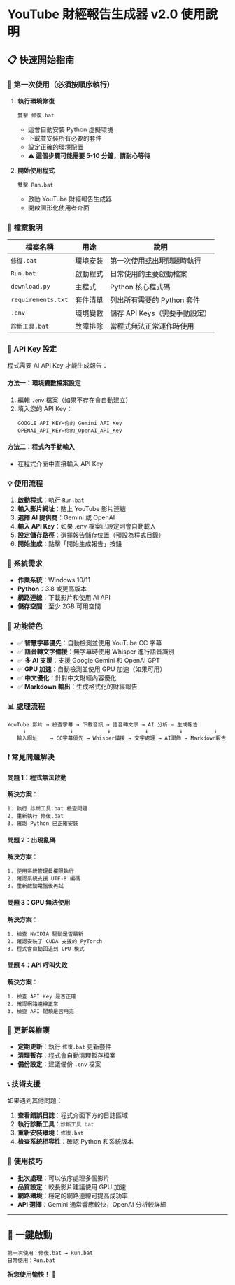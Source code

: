 # YouTube 財經報告生成器 v2.0 使用說明

## 📋 快速開始指南

### 🚀 第一次使用（必須按順序執行）

1. **執行環境修復**
   ```
   雙擊 修復.bat
   ```
   - 這會自動安裝 Python 虛擬環境
   - 下載並安裝所有必要的套件
   - 設定正確的環境配置
   - **⚠️ 這個步驟可能需要 5-10 分鐘，請耐心等待**

2. **開始使用程式**
   ```
   雙擊 Run.bat
   ```
   - 啟動 YouTube 財經報告生成器
   - 開啟圖形化使用者介面

### 📁 檔案說明

| 檔案名稱 | 用途 | 說明 |
|---------|------|------|
| `修復.bat` | 環境安裝 | 第一次使用或出現問題時執行 |
| `Run.bat` | 啟動程式 | 日常使用的主要啟動檔案 |
| `download.py` | 主程式 | Python 核心程式碼 |
| `requirements.txt` | 套件清單 | 列出所有需要的 Python 套件 |
| `.env` | 環境變數 | 儲存 API Keys（需要手動設定） |
| `診斷工具.bat` | 故障排除 | 當程式無法正常運作時使用 |

### 🔑 API Key 設定

程式需要 AI API Key 才能生成報告：

#### 方法一：環境變數檔案設定
1. 編輯 `.env` 檔案（如果不存在會自動建立）
2. 填入您的 API Key：
   ```
   GOOGLE_API_KEY=你的_Gemini_API_Key
   OPENAI_API_KEY=你的_OpenAI_API_Key
   ```

#### 方法二：程式內手動輸入
- 在程式介面中直接輸入 API Key

### 💡 使用流程

1. **啟動程式**：執行 `Run.bat`
2. **輸入影片網址**：貼上 YouTube 影片連結
3. **選擇 AI 提供商**：Gemini 或 OpenAI
4. **輸入 API Key**：如果 .env 檔案已設定則會自動載入
5. **設定儲存路徑**：選擇報告儲存位置（預設為程式目錄）
6. **開始生成**：點擊「開始生成報告」按鈕

### 🔧 系統需求

- **作業系統**：Windows 10/11
- **Python**：3.8 或更高版本
- **網路連線**：下載影片和使用 AI API
- **儲存空間**：至少 2GB 可用空間

### 🎯 功能特色

- ✅ **智慧字幕優先**：自動檢測並使用 YouTube CC 字幕
- ✅ **語音轉文字備援**：無字幕時使用 Whisper 進行語音識別
- ✅ **多 AI 支援**：支援 Google Gemini 和 OpenAI GPT
- ✅ **GPU 加速**：自動檢測並使用 GPU 加速（如果可用）
- ✅ **中文優化**：針對中文財經內容優化
- ✅ **Markdown 輸出**：生成格式化的財經報告

### 📊 處理流程

```
YouTube 影片 → 檢查字幕 → 下載音訊 → 語音轉文字 → AI 分析 → 生成報告
     ↓              ↓           ↓           ↓          ↓          ↓
   輸入網址    → CC字幕優先 → Whisper備援 → 文字處理 → AI潤飾 → Markdown報告
```

### ❗ 常見問題解決

#### 問題 1：程式無法啟動
**解決方案**：
```
1. 執行 診斷工具.bat 檢查問題
2. 重新執行 修復.bat
3. 確認 Python 已正確安裝
```

#### 問題 2：出現亂碼
**解決方案**：
```
1. 使用系統管理員權限執行
2. 確認系統支援 UTF-8 編碼
3. 重新啟動電腦後再試
```

#### 問題 3：GPU 無法使用
**解決方案**：
```
1. 檢查 NVIDIA 驅動是否最新
2. 確認安裝了 CUDA 支援的 PyTorch
3. 程式會自動回退到 CPU 模式
```

#### 問題 4：API 呼叫失敗
**解決方案**：
```
1. 檢查 API Key 是否正確
2. 確認網路連線正常
3. 檢查 API 配額是否用完
```

### 🔄 更新與維護

- **定期更新**：執行 `修復.bat` 更新套件
- **清理暫存**：程式會自動清理暫存檔案
- **備份設定**：建議備份 `.env` 檔案

### 📞 技術支援

如果遇到其他問題：

1. **查看錯誤日誌**：程式介面下方的日誌區域
2. **執行診斷工具**：`診斷工具.bat`
3. **重新安裝環境**：`修復.bat`
4. **檢查系統相容性**：確認 Python 和系統版本

### 🌟 使用技巧

- **批次處理**：可以依序處理多個影片
- **品質設定**：較長影片建議使用 GPU 加速
- **網路環境**：穩定的網路連線可提高成功率
- **API 選擇**：Gemini 通常響應較快，OpenAI 分析較詳細

---

## 🎯 一鍵啟動

```
第一次使用：修復.bat → Run.bat
日常使用：Run.bat
```

**祝您使用愉快！** 🚀
